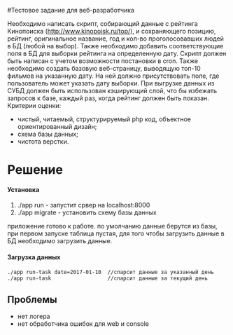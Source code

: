 #Тестовое задание для веб-разработчика

Необходимо написать скрипт, собирающий данные с рейтинга Кинопоиска (http://www.kinopoisk.ru/top/), и сохраняющего позицию, рейтинг, оригинальное название, год и кол-во проголосовавших людей в БД (любой на выбор). Также необходимо добавить соответствующие поля в БД для выборки рейтинга на определенную дату. Скрипт должен быть написан с учетом возможности постановки в cron.
Также необходимо создать базовую веб-страницу, выводящую топ-10 фильмов на указанную дату. На ней должно присутствовать поле, где пользователь может указать дату выборки. При выгрузке данных из СУБД должен быть использован кэширующий слой, что бы избежать запросов к базе, каждый раз, когда рейтинг должен быть показан.
Критерии оценки:

 - чистый, читаемый, структурируемый php код, объектное ориентированный дизайн;
 - схема базы данных;
 - чистота верстки.
 
# Решение

#### Установка
 
 1) ./app run - запустит срвер на localhost:8000
 2) ./app migrate - установить схему базы данных
 
 приложение готово к работе. по умолчанию данные берутся из базы, 
 при первом запуске таблица пустая, для того чтобы загрузить данные в БД необходимо 
 загрузить данные.
 
#### Загрузка данных
 
 ```
 ./app run-task date=2017-01-10  //спарсит данные за указанный день
 ./app run-task                  //спарсит данные за текущий день
  ```
 ##
 
 ## Проблемы
  - нет логера
  - нет обработчика ошибок для web и console 
